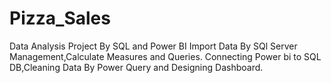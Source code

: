# Pizza_Sales
Data Analysis Project By SQL and Power BI
Import Data By SQl Server Management,Calculate Measures and Queries.
Connecting Power bi to SQL DB,Cleaning Data By Power Query and Designing Dashboard.

